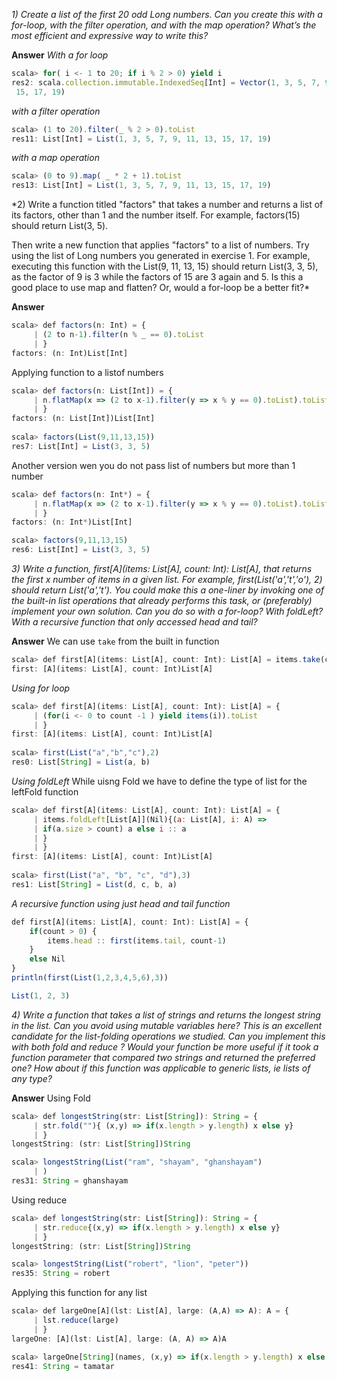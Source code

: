 *1) Create a list of the first 20 odd Long numbers. Can you create this with a for-loop, with the filter operation, and with the map operation? What’s the most efficient and expressive way to write this?*

**Answer**
*With a for loop*
```javascript
scala> for( i <- 1 to 20; if i % 2 > 0) yield i                                 
res2: scala.collection.immutable.IndexedSeq[Int] = Vector(1, 3, 5, 7, 9, 11, 13,
 15, 17, 19)
```
*with a filter operation*
```javascript
scala> (1 to 20).filter(_ % 2 > 0).toList                                       
res11: List[Int] = List(1, 3, 5, 7, 9, 11, 13, 15, 17, 19)                      
```
*with a map operation*
```javascript
scala> (0 to 9).map( _ * 2 + 1).toList                                          
res13: List[Int] = List(1, 3, 5, 7, 9, 11, 13, 15, 17, 19)                      
```
*2) Write a function titled "factors" that takes a number and returns a list of its factors, other than 1 and the number itself. For example, factors(15) should return List(3, 5).

Then write a new function that applies "factors" to a list of numbers. Try using the list of Long numbers you generated in exercise 1. For example, executing this function with the List(9, 11, 13, 15) should return List(3, 3, 5), as the factor of 9 is 3 while the factors of 15 are 3 again and 5. Is this a good place to use map and flatten? Or, would a for-loop be a better fit?*

**Answer**
```javascript
scala> def factors(n: Int) = {                                                  
     | (2 to n-1).filter(n % _ == 0).toList                                     
     | }                                                                        
factors: (n: Int)List[Int]                                                      
```
Applying function to a listof numbers
```javascript
scala> def factors(n: List[Int]) = {                                            
     | n.flatMap(x => (2 to x-1).filter(y => x % y == 0).toList).toList         
     | }                                                                        
factors: (n: List[Int])List[Int]                                                
                                                                                
scala> factors(List(9,11,13,15))                                                
res7: List[Int] = List(3, 3, 5)                                                 
```
Another version wen you do not pass list of numbers but more than 1 number 
```javascript
scala> def factors(n: Int*) = {                                                 
     | n.flatMap(x => (2 to x-1).filter(y => x % y == 0).toList).toList         
     | }                                                                        
factors: (n: Int*)List[Int] 

scala> factors(9,11,13,15)                                                      
res6: List[Int] = List(3, 3, 5)                                                 
```
*3) Write a function, first[A](items: List[A], count: Int): List[A], that returns the first x number of items in a given list. For example, first(List('a','t','o'), 2) should return List('a','t'). You could make this a one-liner by invoking one of the built-in list operations that already performs this task, or (preferably) implement your own solution. Can you do so with a for-loop? With foldLeft? With a recursive function that only accessed head and tail?*

**Answer**
We can use `take` from the built in function 
```javascript
scala> def first[A](items: List[A], count: Int): List[A] = items.take(count)    
first: [A](items: List[A], count: Int)List[A]                                   
```
*Using for loop*
```javascript
scala> def first[A](items: List[A], count: Int): List[A] = {                    
     | (for(i <- 0 to count -1 ) yield items(i)).toList                         
     | }                                                                        
first: [A](items: List[A], count: Int)List[A]                                   
                                                                                
scala> first(List("a","b","c"),2)                                               
res0: List[String] = List(a, b)                                                 
```
*Using foldLeft*
While uisng Fold we have to define the type of list for the leftFold function
```javascript
scala> def first[A](items: List[A], count: Int): List[A] = {                    
     | items.foldLeft[List[A]](Nil){(a: List[A], i: A) =>                       
     | if(a.size > count) a else i :: a                                         
     | }                                                                        
     | }                                                                        
first: [A](items: List[A], count: Int)List[A]                                   
                                                                                
scala> first(List("a", "b", "c", "d"),3)                                        
res1: List[String] = List(d, c, b, a)                                           
```
*A  recursive function using just head and tail function*
```javascript
def first[A](items: List[A], count: Int): List[A] = {
    if(count > 0) { 
        items.head :: first(items.tail, count-1)
    }
    else Nil
}
println(first(List(1,2,3,4,5,6),3))

List(1, 2, 3)
```
*4) Write a function that takes a list of strings and returns the longest string in the list. Can you avoid using mutable variables here? This is an excellent candidate for the list-folding operations we studied. Can you implement this with both fold and reduce ? Would your function be more useful if it took a function parameter that compared two strings and returned the preferred one? How about if this function was applicable to generic lists, ie lists of any type?*

**Answer**
Using Fold 
```javascript
scala> def longestString(str: List[String]): String = {
     | str.fold(""){ (x,y) => if(x.length > y.length) x else y}
     | }
longestString: (str: List[String])String

scala> longestString(List("ram", "shayam", "ghanshayam")
     | )
res31: String = ghanshayam
```
Using reduce
```javascript
scala> def longestString(str: List[String]): String = {
     | str.reduce{(x,y) => if(x.length > y.length) x else y}
     | }
longestString: (str: List[String])String

scala> longestString(List("robert", "lion", "peter"))
res35: String = robert
```
Applying this function for any list 
```javascript
scala> def largeOne[A](lst: List[A], large: (A,A) => A): A = {
     | lst.reduce(large)
     | }
largeOne: [A](lst: List[A], large: (A, A) => A)A

scala> largeOne[String](names, (x,y) => if(x.length > y.length) x else y)
res41: String = tamatar
```

